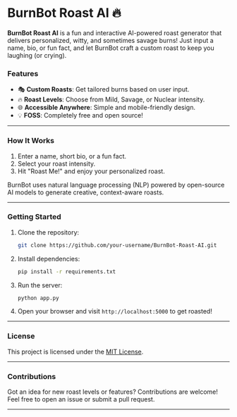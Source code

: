 

# **BurnBot Roast AI** 🔥  
**BurnBot Roast AI** is a fun and interactive AI-powered roast generator that delivers personalized, witty, and sometimes savage burns! Just input a name, bio, or fun fact, and let BurnBot craft a custom roast to keep you laughing (or crying).  

### **Features**  
- 🎭 **Custom Roasts**: Get tailored burns based on user input.  
- 🔥 **Roast Levels**: Choose from Mild, Savage, or Nuclear intensity.  
- 🌐 **Accessible Anywhere**: Simple and mobile-friendly design.  
- 💡 **FOSS**: Completely free and open source!  

---

### **How It Works**  
1. Enter a name, short bio, or a fun fact.  
2. Select your roast intensity.  
3. Hit "Roast Me!" and enjoy your personalized roast.  

BurnBot uses natural language processing (NLP) powered by open-source AI models to generate creative, context-aware roasts.  

---

### **Getting Started**  
1. Clone the repository:  
   ```bash
   git clone https://github.com/your-username/BurnBot-Roast-AI.git
   ```  
2. Install dependencies:  
   ```bash
   pip install -r requirements.txt
   ```  
3. Run the server:  
   ```bash
   python app.py
   ```  
4. Open your browser and visit `http://localhost:5000` to get roasted!  

---

### **License**  
This project is licensed under the [MIT License](LICENSE).  

---

### **Contributions**  
Got an idea for new roast levels or features? Contributions are welcome! Feel free to open an issue or submit a pull request.  

---

